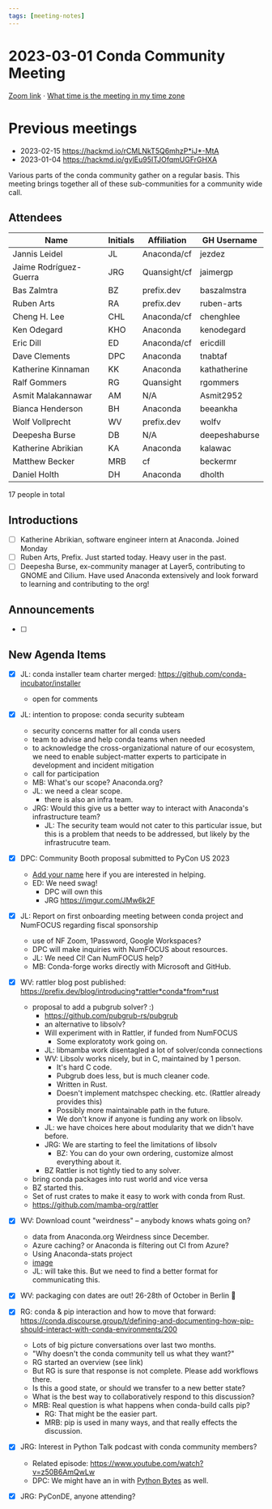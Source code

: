 ```yaml
---
tags: [meeting-notes]
---
```

# 2023-03-01 Conda Community Meeting 

[Zoom link](https://zoom.us/j/9138593505) · [What time is the meeting in my time zone](https://dateful.com/convert/utc?t=5pm)

# Previous meetings
- 2023-02-15 https://hackmd.io/rCMLNkT5Q6mhzP*iJ*-MtA
- 2023-01-04 https://hackmd.io/gvlEu95ITJOfqmUGFrGHXA

Various parts of the conda community gather on a regular basis. This meeting brings together all of these sub-communities for a community wide call.

## Attendees

| Name                   | Initials | Affiliation  | GH Username      |
| ---------------------- | -------- | ------------ | ---------------- |
| Jannis Leidel          | JL       | Anaconda/cf  | jezdez           |
| Jaime Rodríguez-Guerra | JRG      | Quansight/cf | jaimergp         |
| Bas Zalmtra            | BZ       | prefix.dev   | baszalmstra      |
| Ruben Arts             | RA       | prefix.dev   | ruben-arts       |
| Cheng H. Lee           | CHL      | Anaconda/cf  | chenghlee        |
| Ken Odegard            | KHO      | Anaconda     | kenodegard       |
| Eric Dill              | ED       | Anaconda/cf  | ericdill         |
| Dave Clements          | DPC      | Anaconda     | tnabtaf          |
| Katherine Kinnaman     | KK       | Anaconda     | kathatherine     |
| Ralf Gommers           | RG       | Quansight    | rgommers         |
| Asmit Malakannawar     | AM       | N/A          | Asmit2952        |
| Bianca Henderson       | BH       | Anaconda     | beeankha         |
| Wolf Vollprecht        | WV       | prefix.dev   | wolfv            |
| Deepesha Burse         | DB       | N/A          | deepeshaburse    |
| Katherine Abrikian     | KA       | Anaconda     | kalawac          |
| Matthew Becker         | MRB      | cf           | beckermr         |
| Daniel Holth           | DH       | Anaconda     | dholth           |


17 people in total

## Introductions

- [ ] Katherine Abrikian, software engineer intern at Anaconda.  Joined Monday
- [ ] Ruben Arts, Prefix. Just started today. Heavy user in the past.
- [ ] Deepesha Burse, ex-community manager at Layer5, contributing to GNOME and Cilium. Have used Anaconda extensively and look forward to learning and contributing to the org!

## Announcements

- [ ]

## New Agenda Items

- [x] JL: conda installer team charter merged: https://github.com/conda-incubator/installer
    - open for comments

- [x] JL: intention to propose: conda security subteam
    - security concerns matter for all conda users
    - team to advise and help conda teams when needed
    - to acknowledge the cross-organizational nature of our ecosystem, we need to enable subject-matter experts to participate in development and incident mitigation
    - call for participation
    - MB: What's our scope?  Anaconda.org?
    - JL: we need a clear scope.
        - there is also an infra team.
    - JRG: Would this give us a better way to interact with Anaconda's infrastructure team?
        - JL: The security team would not cater to this particular issue, but this is a problem that needs to be addressed, but likely by the infrastrucutre team.

- [x] DPC: Community Booth proposal submitted to PyCon US 2023
    - [Add your name](https://docs.google.com/spreadsheets/d/1xAmxR5znO9D1tEPjdLRG1qh5ZhSuH2EPEWCWwAwe4yo/edit#gid=0) here if you are interested in helping.
    - ED: We need swag!
        - DPC will own this
        - JRG https://imgur.com/JMw6k2F

- [x] JL: Report on first onboarding meeting between conda project and NumFOCUS regarding fiscal sponsorship
    - use of NF Zoom, 1Password, Google Workspaces?
    - DPC will make inquiries with NumFOCUS about resources.
    - JL: We need CI!  Can NumFOCUS help?
    - MB: Conda-forge works directly with Microsoft and GitHub. 

- [x] WV: rattler blog post published: https://prefix.dev/blog/introducing*rattler*conda*from*rust
    - proposal to add a pubgrub solver? :)
        - https://github.com/pubgrub-rs/pubgrub
        - an alternative to libsolv?
        - Will experiment with in Rattler, if funded from NumFOCUS
            - Some exploratoty work going on.
        - JL: libmamba work disentagled a lot of solver/conda connections
        - WV: Libsolv works nicely, but in C, maintained by 1 person.
            - It's hard C code.
            - Pubgrub does less, but is much cleaner code.
            - Written in Rust.
            - Doesn't implement matchspec checking. etc. (Rattler already provides this)
            - Possibly more maintainable path in the future.
            - We don't know if anyone is funding any work on libsolv.
        - JL: we have choices here about modularity that we didn't have before.
        - JRG: We are starting to feel the limitations of libsolv
            - BZ: You can do your own ordering, customize almost everything about it.
        - BZ Rattler is not tightly tied to any solver.
    - bring conda packages into rust world and vice versa
    - BZ started this.
    - Set of rust crates to make it easy to work with conda from Rust.
    - https://github.com/mamba-org/rattler
- [x] WV: Download count "weirdness" – anybody knows whats going on?
    - data from Anaconda.org  Weirdness since December.
    - Azure caching? or Anaconda is filtering out CI from Azure?
    - Using Anaconda-stats project
    - [image](https://matrix-client.matrix.org/_matrix/media/r0/download/matrix.org/vLjWeCPsirvoBKbCUtQavDGb)
    - JL: will take this.  But we need to find a better format for communicating this.
- [X] WV: packaging con dates are out! 26-28th of October in Berlin :tada: 
- [x] RG: conda & pip interaction and how to move that forward: https://conda.discourse.group/t/defining-and-documenting-how-pip-should-interact-with-conda-environments/200
    - Lots of big picture conversations over last two months.
    - "Why doesn't the conda community tell us what they want?"
    - RG started an overview (see link)
    - But RG is sure that response is not complete.  Please add workflows there.
    - Is this a good state, or should we transfer to a new better state?
    - What is the best way to collaboratively respond to this discussion?
    - MRB: Real question is what happens when conda-build calls pip?
        - RG: That might be the easier part.
        - MRB: pip is used in many ways, and that really effects the discussion.
- [X] JRG: Interest in Python Talk podcast with conda community members? 
  - Related episode: https://www.youtube.com/watch?v=z50B6AmQwLw 
  - DPC: We might have an in with [Python Bytes](https://pythonbytes.fm/) as well.
- [X] JRG: PyConDE, anyone attending?

